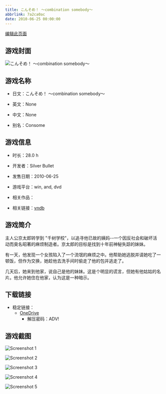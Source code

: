 ```yaml
---
title: こんそめ！ ～combination somebody～
abbrlink: 7a2ca0ac
date: 2010-06-25 00:00:00
---
```

[编辑此页面](https://github.com/ACG-3/ADV3-source/blob/main/source/_posts/games/%E3%81%93%E3%82%93%E3%81%9D%E3%82%81%EF%BC%81%20%EF%BD%9Ecombination%20somebody%EF%BD%9E.md)

## 游戏封面

![こんそめ！ ～combination somebody～](https://pan.timero.xyz/onedrive/img_lib_001/%E3%81%93%E3%82%93%E3%81%9D%E3%82%81%EF%BC%81%20%EF%BD%9Ecombination%20somebody%EF%BD%9E_cover.avif)


## 游戏名称

- 日文：こんそめ！ ～combination somebody～
- 英文：None
- 中文：None

- 别名：Consome


## 游戏信息

- 时长：28.0 h
- 开发者：Silver Bullet
- 发售日期：2010-06-25
- 游戏平台：win, and, dvd
- 相关作品：

- 相关链接：[vndb](https://vndb.org/v3391)


## 游戏简介

主人公京太郎转学到 "千树学校"，以追寻他已故的姨妈--一个因反社会和破坏活动而臭名昭著的麻烦制造者。京太郎的目标是找到十年前神秘失踪的妹妹。

有一天，他发现一个女孩陷入了一个流氓的麻烦之中。他帮助她逃脱并请她吃了一顿饭，但作为交换，她趁他去洗手间时偷走了他的包并逃走了。

几天后，她来到他家，说自己是他的妹妹。这是个明显的谎言，但她有他姑姑的名片。他允许她住在他家，认为这是一种暗示。


## 下载链接

- 稳定链接：
    - [OneDrive](https://pan.timero.xyz/onedrive/adv_lib_001/%E3%81%93%E3%82%93%E3%81%9D%E3%82%81%EF%BC%81%20%EF%BD%9Ecombination%20somebody%EF%BD%9E)
        - 解压密码：ADV!



## 游戏截图


![Screenshot 1](https://pan.timero.xyz/onedrive/img_lib_001/%E3%81%93%E3%82%93%E3%81%9D%E3%82%81%EF%BC%81%20%EF%BD%9Ecombination%20somebody%EF%BD%9E_Screenshot_1.avif)

![Screenshot 2](https://pan.timero.xyz/onedrive/img_lib_001/%E3%81%93%E3%82%93%E3%81%9D%E3%82%81%EF%BC%81%20%EF%BD%9Ecombination%20somebody%EF%BD%9E_Screenshot_2.avif)

![Screenshot 3](https://pan.timero.xyz/onedrive/img_lib_001/%E3%81%93%E3%82%93%E3%81%9D%E3%82%81%EF%BC%81%20%EF%BD%9Ecombination%20somebody%EF%BD%9E_Screenshot_3.avif)

![Screenshot 4](https://pan.timero.xyz/onedrive/img_lib_001/%E3%81%93%E3%82%93%E3%81%9D%E3%82%81%EF%BC%81%20%EF%BD%9Ecombination%20somebody%EF%BD%9E_Screenshot_4.avif)

![Screenshot 5](https://pan.timero.xyz/onedrive/img_lib_001/%E3%81%93%E3%82%93%E3%81%9D%E3%82%81%EF%BC%81%20%EF%BD%9Ecombination%20somebody%EF%BD%9E_Screenshot_5.avif)

